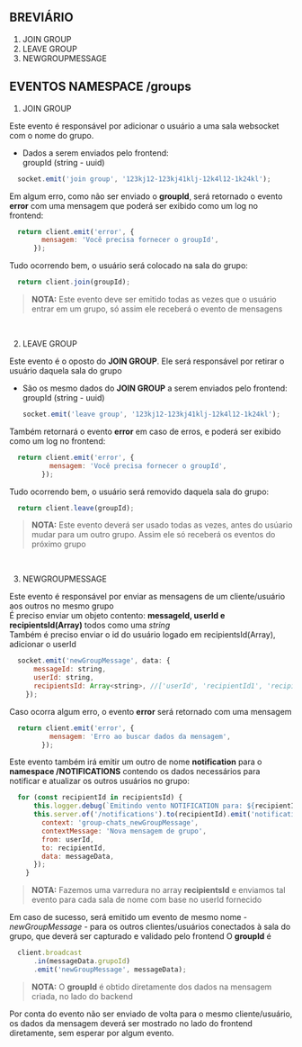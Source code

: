 ## BREVIÁRIO

1. JOIN GROUP
2. LEAVE GROUP
3. NEWGROUPMESSAGE

## EVENTOS NAMESPACE **/groups**

1. JOIN GROUP

Este evento é responsável por adicionar o usuário a uma sala websocket com o nome do grupo.

- Dados a serem enviados pelo frontend:<br>
  groupId (string - uuid)
```javascript
  socket.emit('join group', '123kj12-123kj41klj-12k4l12-1k24kl');
```
Em algum erro, como não ser enviado o **groupId**, será retornado o evento **error** com uma mensagem que poderá ser exibido como um log no frontend:
```javascript
  return client.emit('error', {
        mensagem: 'Você precisa fornecer o groupId',
      });
```
Tudo ocorrendo bem, o usuário será colocado na sala do grupo:
```javascript
  return client.join(groupId);
```

>**NOTA:** Este evento deve ser emitido todas as vezes que o usuário entrar em um grupo, só assim ele receberá o evento de mensagens
<br>

2. LEAVE GROUP

Este evento é o oposto do **JOIN GROUP**. Ele será responsável por retirar o usuário daquela sala do grupo

- São os mesmo dados do **JOIN GROUP** a serem enviados pelo frontend:<br>
  groupId (string - uuid)
  ```javascript
  socket.emit('leave group', '123kj12-123kj41klj-12k4l12-1k24kl');
  ```
Também retornará o evento **error** em caso de erros, e poderá ser exibido como um log no frontend:
```javascript
  return client.emit('error', {
          mensagem: 'Você precisa fornecer o groupId',
        });
```
Tudo ocorrendo bem, o usuário será removido daquela sala do grupo:
```javascript
  return client.leave(groupId);
```

>**NOTA:** Este evento deverá ser usado todas as vezes, antes do usúario mudar para um outro grupo. Assim ele só receberá os eventos do próximo grupo
<br>

3. NEWGROUPMESSAGE

Este evento é responsável por enviar as mensagens de um cliente/usuário aos outros no mesmo grupo<br>
É preciso enviar um objeto contento: **messageId, userId e recipientsId(Array)** todos como uma *string* <br>
Também é preciso enviar o id do usuário logado em recipientsId(Array), adicionar o userId
```javascript
  socket.emit('newGroupMessage', data: {
      messageId: string,
      userId: string,
      recipientsId: Array<string>, //['userId', 'recipientId1', 'recipientId2', 'recipientId3', ...]
    });
```
Caso ocorra algum erro, o evento **error** será retornado com uma mensagem
```javascript
  return client.emit('error', {
          mensagem: 'Erro ao buscar dados da mensagem',
        });
```
Este evento também irá emitir um outro de nome **notification** para o **namespace /NOTIFICATIONS** contendo os dados necessários para notificar e atualizar os outros usuários no grupo:
```javascript
  for (const recipientId in recipientsId) {
      this.logger.debug(`Emitindo vento NOTIFICATION para: ${recipientId}`);
      this.server.of('/notifications').to(recipientId).emit('notification', {
        context: 'group-chats_newGroupMessage',
        contextMessage: 'Nova mensagem de grupo',
        from: userId,
        to: recipientId,
        data: messageData,
      });
    }
```
>**NOTA:** Fazemos uma varredura no array **recipientsId** e enviamos tal evento para cada sala de nome com base no userId fornecido<br>

Em caso de sucesso, será emitido um evento de mesmo nome - *newGroupMessage* - para os outros clientes/usuários conectados à sala do grupo, que deverá ser capturado e validado pelo frontend O **groupId** é 
```javascript
  client.broadcast
      .in(messageData.grupoId)
      .emit('newGroupMessage', messageData);
```
>**NOTA:** O **groupId** é obtido diretamente dos dados na mensagem criada, no lado do backend

Por conta do evento não ser enviado de volta para o mesmo cliente/usuário, os dados da mensagem deverá ser mostrado no lado do frontend diretamente, sem esperar por algum evento.
